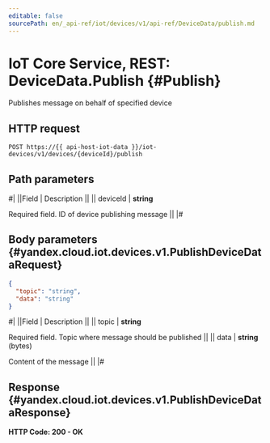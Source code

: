 ```yaml
---
editable: false
sourcePath: en/_api-ref/iot/devices/v1/api-ref/DeviceData/publish.md
---
```


# IoT Core Service, REST: DeviceData.Publish {#Publish}

Publishes message on behalf of specified device

## HTTP request

```
POST https://{{ api-host-iot-data }}/iot-devices/v1/devices/{deviceId}/publish
```

## Path parameters

#|
||Field | Description ||
|| deviceId | **string**

Required field. ID of device publishing message ||
|#

## Body parameters {#yandex.cloud.iot.devices.v1.PublishDeviceDataRequest}

```json
{
  "topic": "string",
  "data": "string"
}
```

#|
||Field | Description ||
|| topic | **string**

Required field. Topic where message should be published ||
|| data | **string** (bytes)

Content of the message ||
|#

## Response {#yandex.cloud.iot.devices.v1.PublishDeviceDataResponse}

**HTTP Code: 200 - OK**